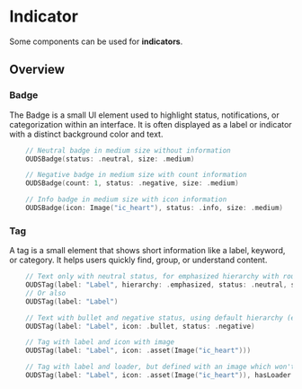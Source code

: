 # Indicator

Some components can be used for **indicators**.

## Overview

### Badge

The Badge is a small UI element used to highlight status, notifications, or categorization within an interface. It is often displayed as a label or indicator with a distinct background color and text.

```swift
    // Neutral badge in medium size without information
    OUDSBadge(status: .neutral, size: .medium)

    // Negative badge in medium size with count information
    OUDSBadge(count: 1, status: .negative, size: .medium)

    // Info badge in medium size with icon information
    OUDSBadge(icon: Image("ic_heart"), status: .info, size: .medium)
```

### Tag

A tag is a small element that shows short information like a label, keyword, or category. It helps users quickly find, group, or understand content.

```swift
    // Text only with neutral status, for emphasized hierarchy with rounded shape in default size
    OUDSTag(label: "Label", hierarchy: .emphasized, status: .neutral, shape: .rounded, size: .default)
    // Or also
    OUDSTag(label: "Label")

    // Text with bullet and negative status, using default hierarchy (emphasized), shape (rounded) and size (default)
    OUDSTag(label: "Label", icon: .bullet, status: .negative)

    // Tag with label and icon with image
    OUDSTag(label: "Label", icon: .asset(Image("ic_heart")))

    // Tag with label and loader, but defined with an image which won't be displayed while loader is active
    OUDSTag(label: "Label", icon: .asset(Image("ic_heart")), hasLoader: true)
```
